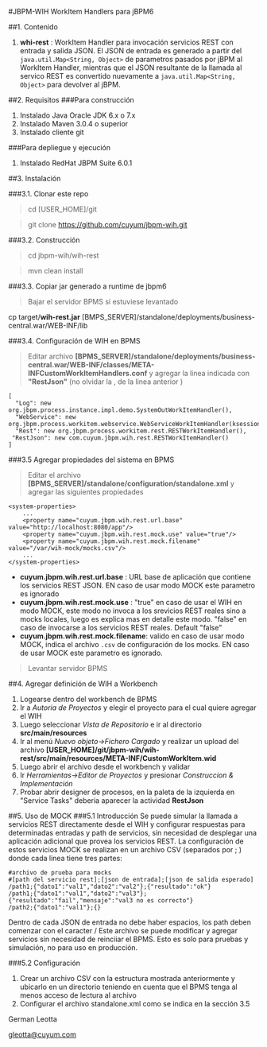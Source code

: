 #JBPM-WIH
WorkItem Handlers para jBPM6

##1. Contenido
1. **whi-rest** : WorkItem Handler para invocación servicios REST con entrada y salida JSON. El JSON de entrada es generado a partir del `java.util.Map<String, Object>` de parametros pasados por jBPM al WorkItem Handler, mientras que el JSON resultante de la llamada al servico REST es convertido nuevamente a `java.util.Map<String, Object>` para devolver al jBPM.

##2. Requisitos
###Para construcción
1. Instalado Java Oracle JDK 6.x o 7.x
2. Instalado Maven 3.0.4 o superior
3. Instalado cliente git

###Para depliegue y ejecución
1. Instalado RedHat JBPM Suite 6.0.1  

##3. Instalación

###3.1. Clonar este repo
> cd [USER_HOME]/git 

> git clone https://github.com/cuyum/jbpm-wih.git

###3.2. Construcción
> cd jbpm-wih/wih-rest

> mvn clean install

###3.3. Copiar jar generado a runtime de jbpm6 
> Bajar el servidor BPMS si estuviese levantado 

cp target/**wih-rest.jar** [BMPS_SERVER]/standalone/deployments/business-central.war/WEB-INF/lib

###3.4. Configuración de WIH en BPMS
> Editar archivo **[BPMS_SERVER]/standalone/deployments/business-central.war/WEB-INF/classes/META-INFCustomWorkItemHandlers.conf** y agregar la linea indicada con **"RestJson"** (no olvidar la , de la linea anterior )

```
[
  "Log": new org.jbpm.process.instance.impl.demo.SystemOutWorkItemHandler(),
  "WebService": new org.jbpm.process.workitem.webservice.WebServiceWorkItemHandler(ksession),
  "Rest": new org.jbpm.process.workitem.rest.RESTWorkItemHandler(),
 "RestJson": new com.cuyum.jbpm.wih.rest.RESTWorkItemHandler()
]
```

###3.5 Agregar propiedades del sistema en BPMS
> Editar el archivo **[BPMS_SERVER]/standalone/configuration/standalone.xml** y agregar las siguientes propiedades

```
<system-properties>
    ...
    <property name="cuyum.jbpm.wih.rest.url.base" value="http://localhost:8080/app"/>
	<property name="cuyum.jbpm.wih.rest.mock.use" value="true"/>
	<property name="cuyum.jbpm.wih.rest.mock.filename" value="/var/wih-mock/mocks.csv"/>
    ...
</system-properties>

```

+ **cuyum.jbpm.wih.rest.url.base** : URL base de aplicación que contiene los servicios REST JSON. EN caso de usar modo MOCK este parametro es ignorado
+ **cuyum.jbpm.wih.rest.mock.use** : "true" en caso de usar el WIH en modo MOCK, este modo no invoca a los srevicios REST reales sino a mocks locales, luego es explica mas en detalle este modo. "false" en caso de invocarse a los servicios REST reales. Default "false"
+ **cuyum.jbpm.wih.rest.mock.filename**: valido en caso de usar modo MOCK, indica el archivo `.csv` de configuración de los mocks. EN caso de usar MOCK este parametro es ignorado.

> Levantar servidor BPMS

##4. Agregar definición de WIH a Workbench
1. Logearse dentro del workbench de BPMS
2. Ir a *Autoria de Proyectos* y elegir el proyecto para el cual quiere agregar el WIH
3. Luego seleccionar *Vista de Repositorio* e ir al directorio **src/main/resources**
4. Ir al menú *Nuevo objeto->Fichero Cargado* y realizar un upload del archivo **[USER_HOME]/git/jbpm-wih/wih-rest/src/main/resources/META-INF/CustomWorkItem.wid**
5. Luego abrir el archivo desde el workbench y validar
6. Ir *Herramientas->Editor de Proyectos* y presionar *Construccion & Implementación*
7. Probar abrir designer de procesos, en la paleta de la izquierda en "Service Tasks" deberia aparecer la actividad **RestJson**


##5. Uso de MOCK
###5.1 Introducción
Se puede simular la llamada a servicios REST directamente desde el WIH y configurar respuestas para determinadas entradas y path de servicios, sin necesidad de desplegar una aplicación adicional que provea los servicios REST. La configuración de estos servicios MOCK se realizan en un archivo CSV (separados por ; ) donde cada linea tiene tres partes:
```
#archivo de prueba para mocks
#[path del servicio rest];[json de entrada];[json de salida esperado]
/path1;{"dato1":"val1","dato2":"val2"};{"resultado":"ok"}
/path1;{"dato1":"val1","dato2":"val3"};{"resultado":"fail","mensaje":"val3 no es correcto"}
/path2;{"dato1":"val1"};{}

```

Dentro de cada JSON de entrada no debe haber espacios, los path deben comenzar con el caracter /
Este archivo se puede modificar y agregar servicios sin necesidad de reinciiar el BPMS.
Esto es solo para pruebas y simulación, no para uso en producción.

###5.2 Configuración
1. Crear un archivo CSV con la estructura mostrada anteriormente y ubicarlo en un directorio teniendo en cuenta que el BPMS tenga al menos acceso de lectura al archivo
2. Configurar el archivo standalone.xml como se indica en la sección 3.5


German Leotta

<gleotta@cuyum.com>
